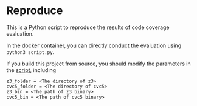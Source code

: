 # **Reproduce**

This is a Python script to reproduce the results of code coverage evaluation.

In the docker container, you can directly conduct the evaluation using `python3 script.py`.

If you build this project from source, you should modify the parameters in the [script](script.py), including

```
z3_folder = <The directory of z3>
cvc5_folder = <The directory of cvc5>
z3_bin = <The path of z3 binary>
cvc5_bin = <The path of cvc5 binary>
```